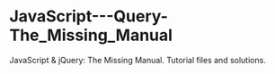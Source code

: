 # JavaScript---Query-The_Missing_Manual
JavaScript &amp; jQuery: The Missing Manual. Tutorial files and solutions.
